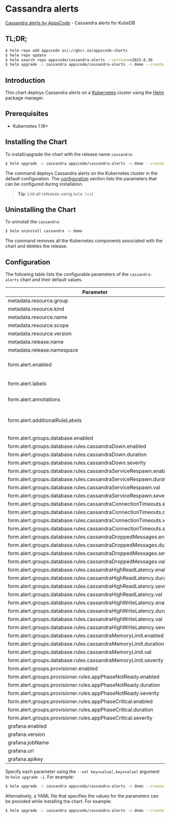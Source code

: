 # Cassandra alerts

[Cassandra alerts by AppsCode](https://github.com/appscode/alerts) - Cassandra alerts for KubeDB

## TL;DR;

```bash
$ helm repo add appscode oci://ghcr.io/appscode-charts
$ helm repo update
$ helm search repo appscode/cassandra-alerts --version=v2025.6.30
$ helm upgrade -i cassandra appscode/cassandra-alerts -n demo --create-namespace --version=v2025.6.30
```

## Introduction

This chart deploys Cassandra alerts on a [Kubernetes](http://kubernetes.io) cluster using the [Helm](https://helm.sh) package manager.

## Prerequisites

- Kubernetes 1.19+

## Installing the Chart

To install/upgrade the chart with the release name `cassandra`:

```bash
$ helm upgrade -i cassandra appscode/cassandra-alerts -n demo --create-namespace --version=v2025.6.30
```

The command deploys Cassandra alerts on the Kubernetes cluster in the default configuration. The [configuration](#configuration) section lists the parameters that can be configured during installation.

> **Tip**: List all releases using `helm list`

## Uninstalling the Chart

To uninstall the `cassandra`:

```bash
$ helm uninstall cassandra -n demo
```

The command removes all the Kubernetes components associated with the chart and deletes the release.

## Configuration

The following table lists the configurable parameters of the `cassandra-alerts` chart and their default values.

|                               Parameter                               |                  Description                  |                     Default                      |
|-----------------------------------------------------------------------|-----------------------------------------------|--------------------------------------------------|
| metadata.resource.group                                               |                                               | <code>kubedb.com</code>                          |
| metadata.resource.kind                                                |                                               | <code>Cassandra</code>                           |
| metadata.resource.name                                                |                                               | <code>cassandras</code>                          |
| metadata.resource.scope                                               |                                               | <code>Namespaced</code>                          |
| metadata.resource.version                                             |                                               | <code>v1</code>                                  |
| metadata.release.name                                                 |                                               | <code>""</code>                                  |
| metadata.release.namespace                                            |                                               | <code>""</code>                                  |
| form.alert.enabled                                                    | # Enable PrometheusRule alerts                | <code>warning</code>                             |
| form.alert.labels                                                     | # Labels for default rules                    | <code>{"release":"kube-prometheus-stack"}</code> |
| form.alert.annotations                                                | # Annotations for default rules               | <code>{}</code>                                  |
| form.alert.additionalRuleLabels                                       | # Additional labels for PrometheusRule alerts | <code>{}</code>                                  |
| form.alert.groups.database.enabled                                    |                                               | <code>warning</code>                             |
| form.alert.groups.database.rules.cassandraDown.enabled                |                                               | <code>true</code>                                |
| form.alert.groups.database.rules.cassandraDown.duration               |                                               | <code>"0m"</code>                                |
| form.alert.groups.database.rules.cassandraDown.severity               |                                               | <code>critical</code>                            |
| form.alert.groups.database.rules.cassandraServiceRespawn.enabled      |                                               | <code>true</code>                                |
| form.alert.groups.database.rules.cassandraServiceRespawn.duration     |                                               | <code>"0m"</code>                                |
| form.alert.groups.database.rules.cassandraServiceRespawn.val          |                                               | <code>180</code>                                 |
| form.alert.groups.database.rules.cassandraServiceRespawn.severity     |                                               | <code>critical</code>                            |
| form.alert.groups.database.rules.cassandraConnectionTimeouts.enabled  |                                               | <code>true</code>                                |
| form.alert.groups.database.rules.cassandraConnectionTimeouts.duration |                                               | <code>"0m"</code>                                |
| form.alert.groups.database.rules.cassandraConnectionTimeouts.val      |                                               | <code>100</code>                                 |
| form.alert.groups.database.rules.cassandraConnectionTimeouts.severity |                                               | <code>warning</code>                             |
| form.alert.groups.database.rules.cassandraDroppedMessages.enabled     |                                               | <code>true</code>                                |
| form.alert.groups.database.rules.cassandraDroppedMessages.duration    |                                               | <code>"0m"</code>                                |
| form.alert.groups.database.rules.cassandraDroppedMessages.severity    |                                               | <code>warning</code>                             |
| form.alert.groups.database.rules.cassandraDroppedMessages.val         |                                               | <code>1</code>                                   |
| form.alert.groups.database.rules.cassandraHighReadLatency.enabled     |                                               | <code>true</code>                                |
| form.alert.groups.database.rules.cassandraHighReadLatency.duration    |                                               | <code>"0m"</code>                                |
| form.alert.groups.database.rules.cassandraHighReadLatency.severity    |                                               | <code>warning</code>                             |
| form.alert.groups.database.rules.cassandraHighReadLatency.val         |                                               | <code>7000</code>                                |
| form.alert.groups.database.rules.cassandraHighWriteLatency.enabled    |                                               | <code>true</code>                                |
| form.alert.groups.database.rules.cassandraHighWriteLatency.duration   |                                               | <code>"0m"</code>                                |
| form.alert.groups.database.rules.cassandraHighWriteLatency.val        |                                               | <code>7000</code>                                |
| form.alert.groups.database.rules.cassandraHighWriteLatency.severity   |                                               | <code>warning</code>                             |
| form.alert.groups.database.rules.cassandraMemoryLimit.enabled         |                                               | <code>true</code>                                |
| form.alert.groups.database.rules.cassandraMemoryLimit.duration        |                                               | <code>"0m"</code>                                |
| form.alert.groups.database.rules.cassandraMemoryLimit.val             |                                               | <code>33554432 # 32MB</code>                     |
| form.alert.groups.database.rules.cassandraMemoryLimit.severity        |                                               | <code>critical</code>                            |
| form.alert.groups.provisioner.enabled                                 |                                               | <code>warning</code>                             |
| form.alert.groups.provisioner.rules.appPhaseNotReady.enabled          |                                               | <code>true</code>                                |
| form.alert.groups.provisioner.rules.appPhaseNotReady.duration         |                                               | <code>"1m"</code>                                |
| form.alert.groups.provisioner.rules.appPhaseNotReady.severity         |                                               | <code>critical</code>                            |
| form.alert.groups.provisioner.rules.appPhaseCritical.enabled          |                                               | <code>true</code>                                |
| form.alert.groups.provisioner.rules.appPhaseCritical.duration         |                                               | <code>"5m"</code>                                |
| form.alert.groups.provisioner.rules.appPhaseCritical.severity         |                                               | <code>warning</code>                             |
| grafana.enabled                                                       |                                               | <code>false</code>                               |
| grafana.version                                                       |                                               | <code>7.5.5</code>                               |
| grafana.jobName                                                       |                                               | <code>kubedb-databases</code>                    |
| grafana.url                                                           |                                               | <code>""</code>                                  |
| grafana.apikey                                                        |                                               | <code>""</code>                                  |


Specify each parameter using the `--set key=value[,key=value]` argument to `helm upgrade -i`. For example:

```bash
$ helm upgrade -i cassandra appscode/cassandra-alerts -n demo --create-namespace --version=v2025.6.30 --set metadata.resource.group=kubedb.com
```

Alternatively, a YAML file that specifies the values for the parameters can be provided while
installing the chart. For example:

```bash
$ helm upgrade -i cassandra appscode/cassandra-alerts -n demo --create-namespace --version=v2025.6.30 --values values.yaml
```
